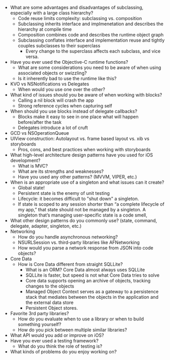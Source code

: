 * What are some advantages and disadvantages of subclassing, especially with a large class hierarchy?
  * Code reuse limits complexity: subclassing vs. composition
  * Subclassing inherits interface and implmenetation and describes the hierarchy at compile time
  * Composition combines code and describes the runtime object graph
  * Subclassing conflates interface and implementation reuse and tightly couples subclasses to their superclass
    * Every change to the superclass affects each subclass, and vice versa.
* Have you ever used the Objective-C runtime functions?
  * What are some considerations you need to be aware of when using associated objects or swizzling?
  * Is it inherently bad to use the runtime like this?
* KVO vs NSNotifications vs Delegates
  * When would you use one over the other?
* What kind of issues should you be aware of when working with blocks?
  * Calling a nil block will crash the app
  * Strong reference cycles when capturing self
* When should you use blocks instead of delegate callbacks?
  * Blocks make it easy to see in one place what will happen before/after the task
  * Delegates introduce a lot of cruft
* GCD vs NSOperationQueue
* UIView construction: Autolayout vs. frame based layout vs. xib vs storyboards
  * Pros, cons, and best practices when working with storyboards
* What high-level architecture design patterns have you used for iOS development?
  * What is MVC?
  * What are its strengths and weaknesses?
  * Have you used any other patterns? (MVVM, VIPER, etc.)
* When is an appropriate use of a singleton and what issues can it create?
  * Global state!
  * Persistent state is the enemy of unit testing
  * Lifecycle: it becomes difficult to "shut down" a singleton.
  * If state is scoped to any session shorter than “a complete lifecycle of my app,” that state should not be managed by a singleton. A singleton that’s managing user-specific state is a code smell, 
* What other design patterns do you commonly use? (state, command, delegate, adapter, singleton, etc.)
* Networking
  * How do you handle asynchronous networking?
  * NSURLSession vs. third-party libraries like AFNetworking
  * How would you parse a network response from JSON into code objects?
* Core Data
  * How is Core Data different from straight SQLLite?
    * What is an ORM? Core Data almost always uses SQLLite
    * SQLLite is faster, but speed is not what Core Data tries to solve
    * Core data supports opening an archive of objects, tracking changes to the objects
    * Managed Object Context serves as a gateway to a persistence stack that mediates between the objects in the application and the external data store
    * Persistent Object stores.
* Favorite 3rd party libraries?
  * How do you evaluate when to use a library or when to build something yourself?
  * How do you pick between multiple similar libraries?
* What API would you add or improve on iOS?
* Have you ever used a testing framework?
  * What do you think the role of testing is?
* What kinds of problems do you enjoy working on?
